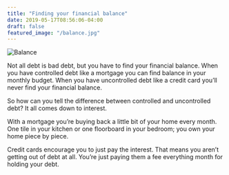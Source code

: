 ```yaml
---
title: "Finding your financial balance"
date: 2019-05-17T08:56:06-04:00
draft: false
featured_image: "/balance.jpg"
---
```


![Balance](/balance.jpg)

Not all debt is bad debt, but you have to find your financial balance.  When you have controlled debt like a mortgage you can find balance in your monthly budget.  When you have uncontrolled debt like a credit card you’ll never find your financial balance.

So how can you tell the difference between controlled and uncontrolled debt?  It all comes down to interest.

With a mortgage you’re buying back a little bit of your home every month.  One tile in your kitchen or one floorboard in your bedroom; you own your home piece by piece.

Credit cards encourage you to just pay the interest.  That means you aren’t getting out of debt at all.  You’re just paying them a fee everything month for holding your debt.
